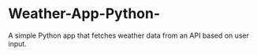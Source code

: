 # Weather-App-Python-
A simple Python app that fetches weather data from an API based on user input.

